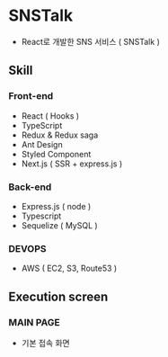 # SNSTalk

- React로 개발한 SNS 서비스 ( SNSTalk )

## Skill

### Front-end

- React ( Hooks )
- TypeScript
- Redux & Redux saga
- Ant Design
- Styled Component
- Next.js ( SSR + express.js )

### Back-end

- Express.js ( node )
- Typescript
- Sequelize ( MySQL )

### DEVOPS

- AWS ( EC2, S3, Route53 )

## Execution screen

### MAIN PAGE

- 기본 접속 화면
